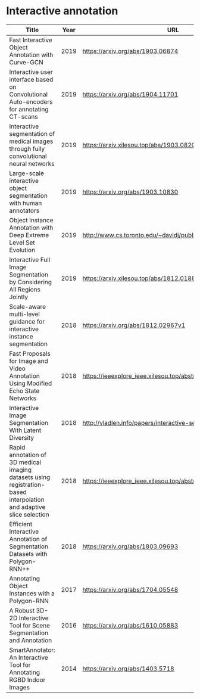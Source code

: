 # Interactive annotation

| Title | Year | URL | Commnets |
| - | - | - | - |
| Fast Interactive Object Annotation with Curve-GCN | 2019 | https://arxiv.org/abs/1903.06874 | CVPR2019 |
| Interactive user interface based on Convolutional Auto-encoders for annotating CT-scans | 2019 | https://arxiv.org/abs/1904.11701 | None |
| Interactive segmentation of medical images through fully convolutional neural networks | 2019 | https://arxiv.xilesou.top/abs/1903.08205 | None |
| Large-scale interactive object segmentation with human annotators | 2019 | https://arxiv.org/abs/1903.10830 | CVPR2019 |
| Object Instance Annotation with Deep Extreme Level Set Evolution | 2019 | http://www.cs.toronto.edu/~davidj/publication/delse/ | CVPR2019 |
| Interactive Full Image Segmentation by Considering All Regions Jointly | 2019 | https://arxiv.xilesou.top/abs/1812.01888 | CVPR2019 |
| Scale-aware multi-level guidance for interactive instance segmentation | 2018 | https://arxiv.org/abs/1812.02967v1 | None |
| Fast Proposals for Image and Video Annotation Using Modified Echo State Networks | 2018 | https://ieeexplore_ieee.xilesou.top/abstract/document/8614224 | ICMLA2018 |
| Interactive Image Segmentation With Latent Diversity | 2018 | http://vladlen.info/papers/interactive-segmentation.pdf | CVPR2018 |
| Rapid annotation of 3D medical imaging datasets using registration-based interpolation and adaptive slice selection | 2018 | https://ieeexplore_ieee.xilesou.top/abstract/document/8363819 | ISBI2018 |
| Efficient Interactive Annotation of Segmentation Datasets with Polygon-RNN++ | 2018 | https://arxiv.org/abs/1803.09693 | CVPR2018 |
| Annotating Object Instances with a Polygon-RNN | 2017 |https://arxiv.org/abs/1704.05548 | CVPR2017 |
| A Robust 3D-2D Interactive Tool for Scene Segmentation and Annotation | 2016 | https://arxiv.org/abs/1610.05883 | None |
| SmartAnnotator: An Interactive Tool for Annotating RGBD Indoor Images | 2014 | https://arxiv.org/abs/1403.5718 | None |
